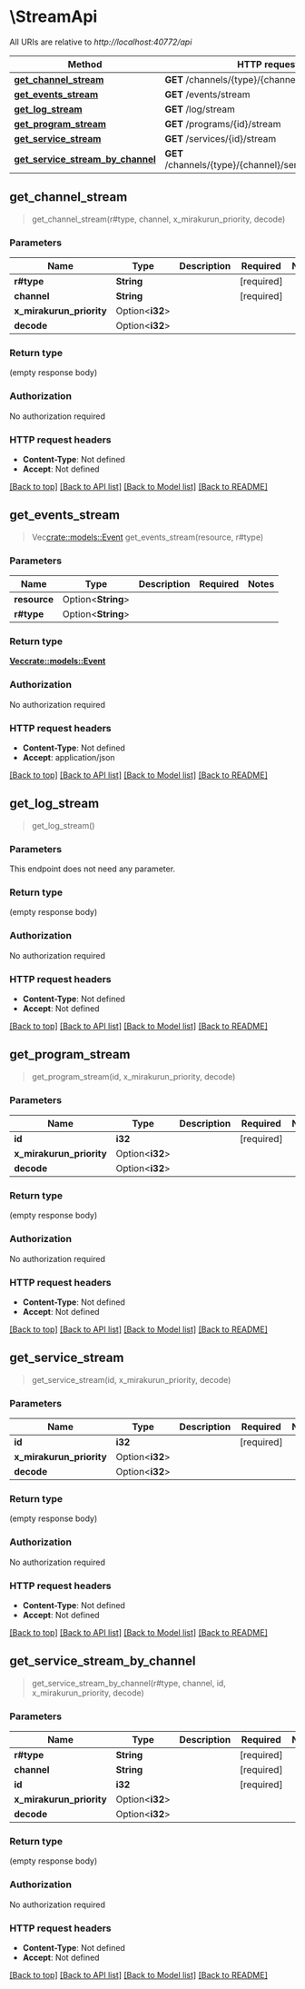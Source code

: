 # \StreamApi

All URIs are relative to *http://localhost:40772/api*

Method | HTTP request | Description
------------- | ------------- | -------------
[**get_channel_stream**](StreamApi.md#get_channel_stream) | **GET** /channels/{type}/{channel}/stream | 
[**get_events_stream**](StreamApi.md#get_events_stream) | **GET** /events/stream | 
[**get_log_stream**](StreamApi.md#get_log_stream) | **GET** /log/stream | 
[**get_program_stream**](StreamApi.md#get_program_stream) | **GET** /programs/{id}/stream | 
[**get_service_stream**](StreamApi.md#get_service_stream) | **GET** /services/{id}/stream | 
[**get_service_stream_by_channel**](StreamApi.md#get_service_stream_by_channel) | **GET** /channels/{type}/{channel}/services/{id}/stream | 



## get_channel_stream

> get_channel_stream(r#type, channel, x_mirakurun_priority, decode)


### Parameters


Name | Type | Description  | Required | Notes
------------- | ------------- | ------------- | ------------- | -------------
**r#type** | **String** |  | [required] |
**channel** | **String** |  | [required] |
**x_mirakurun_priority** | Option<**i32**> |  |  |
**decode** | Option<**i32**> |  |  |

### Return type

 (empty response body)

### Authorization

No authorization required

### HTTP request headers

- **Content-Type**: Not defined
- **Accept**: Not defined

[[Back to top]](#) [[Back to API list]](../README.md#documentation-for-api-endpoints) [[Back to Model list]](../README.md#documentation-for-models) [[Back to README]](../README.md)


## get_events_stream

> Vec<crate::models::Event> get_events_stream(resource, r#type)


### Parameters


Name | Type | Description  | Required | Notes
------------- | ------------- | ------------- | ------------- | -------------
**resource** | Option<**String**> |  |  |
**r#type** | Option<**String**> |  |  |

### Return type

[**Vec<crate::models::Event>**](Event.md)

### Authorization

No authorization required

### HTTP request headers

- **Content-Type**: Not defined
- **Accept**: application/json

[[Back to top]](#) [[Back to API list]](../README.md#documentation-for-api-endpoints) [[Back to Model list]](../README.md#documentation-for-models) [[Back to README]](../README.md)


## get_log_stream

> get_log_stream()


### Parameters

This endpoint does not need any parameter.

### Return type

 (empty response body)

### Authorization

No authorization required

### HTTP request headers

- **Content-Type**: Not defined
- **Accept**: Not defined

[[Back to top]](#) [[Back to API list]](../README.md#documentation-for-api-endpoints) [[Back to Model list]](../README.md#documentation-for-models) [[Back to README]](../README.md)


## get_program_stream

> get_program_stream(id, x_mirakurun_priority, decode)


### Parameters


Name | Type | Description  | Required | Notes
------------- | ------------- | ------------- | ------------- | -------------
**id** | **i32** |  | [required] |
**x_mirakurun_priority** | Option<**i32**> |  |  |
**decode** | Option<**i32**> |  |  |

### Return type

 (empty response body)

### Authorization

No authorization required

### HTTP request headers

- **Content-Type**: Not defined
- **Accept**: Not defined

[[Back to top]](#) [[Back to API list]](../README.md#documentation-for-api-endpoints) [[Back to Model list]](../README.md#documentation-for-models) [[Back to README]](../README.md)


## get_service_stream

> get_service_stream(id, x_mirakurun_priority, decode)


### Parameters


Name | Type | Description  | Required | Notes
------------- | ------------- | ------------- | ------------- | -------------
**id** | **i32** |  | [required] |
**x_mirakurun_priority** | Option<**i32**> |  |  |
**decode** | Option<**i32**> |  |  |

### Return type

 (empty response body)

### Authorization

No authorization required

### HTTP request headers

- **Content-Type**: Not defined
- **Accept**: Not defined

[[Back to top]](#) [[Back to API list]](../README.md#documentation-for-api-endpoints) [[Back to Model list]](../README.md#documentation-for-models) [[Back to README]](../README.md)


## get_service_stream_by_channel

> get_service_stream_by_channel(r#type, channel, id, x_mirakurun_priority, decode)


### Parameters


Name | Type | Description  | Required | Notes
------------- | ------------- | ------------- | ------------- | -------------
**r#type** | **String** |  | [required] |
**channel** | **String** |  | [required] |
**id** | **i32** |  | [required] |
**x_mirakurun_priority** | Option<**i32**> |  |  |
**decode** | Option<**i32**> |  |  |

### Return type

 (empty response body)

### Authorization

No authorization required

### HTTP request headers

- **Content-Type**: Not defined
- **Accept**: Not defined

[[Back to top]](#) [[Back to API list]](../README.md#documentation-for-api-endpoints) [[Back to Model list]](../README.md#documentation-for-models) [[Back to README]](../README.md)

